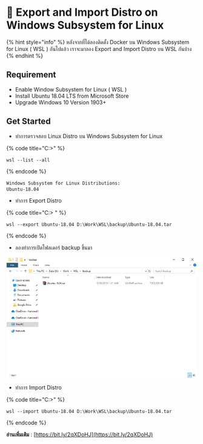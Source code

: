# 🧿 Export and Import Distro on Windows Subsystem for Linux

{% hint style="info" %}
หลังจากที่ได้ลองติดตั้ง Docker บน Windows Subsystem for Linux ( WSL ) กันไปแล้ว เราจะมาลอง Export and Import Distro บน WSL กันบ้าง
{% endhint %}

## **Requirement**

* Enable Window Subsystem for Linux ( WSL )
* Install Ubuntu 18.04 LTS from Microsoft Store
* Upgrade Windows 10 Version 1903+

## **Get Started**

* ทำการตรวจสอบ Linux Distro บน Windows Subsystem for Linux

{% code title="C:\>" %}
```
wsl --list --all
```
{% endcode %}

```
Windows Subsystem for Linux Distributions:
Ubuntu-18.04
```

* ทำการ Export Distro

{% code title="C:\> " %}
```
wsl --export Ubuntu-18.04 D:\Work\WSL\backup\Ubuntu-18.04.tar
```
{% endcode %}

* ลองทำการเปิดโฟลเดอร์ backup ขึ้นมา

![WSL-01.png](../../.gitbook/assets/wsl-01.png)

* ทำการ Import Distro

{% code title="C:\>" %}
```
wsl --import Ubuntu-18.04 D:\Work\WSL\backup\Ubuntu-18.04.tar
```
{% endcode %}

**อ่านเพิ่มเติม** : [https://bit.ly/2qXDoHJ](https://bit.ly/2qXDoHJ)
